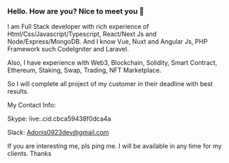 ### Hello. How are you? Nice to meet you 👋

I am Full Stack developer with rich experience of Html/Css/Javascript/Typescript, React/Next Js and Node/Express/MongoDB.
And I know Vue, Nuxt and Angular Js, PHP Framework such CodeIgniter and Laravel.

Also, I have experience with Web3, Blockchain, Solidity, Smart Contract, Ethereum, Staking, Swap, Trading, NFT Marketplace.

So I will complete all project of my customer in their deadline with best results.

My Contact Info:

  Skype: live:.cid.cbca59438f0dca4a
  
  Slack: Adonis0923dev@gmail.com
  
If you are interesting me, pls ping me.
I will be available in any time for my clients.
Thanks

<!--
**svendev1222/svendev1222** is a ✨ _special_ ✨ repository because its `README.md` (this file) appears on your GitHub profile.

Here are some ideas to get you started:

- 🔭 I’m currently working on ...
- 🌱 I’m currently learning ...
- 👯 I’m looking to collaborate on ...
- 🤔 I’m looking for help with ...
- 💬 Ask me about ...
- 📫 How to reach me: ...
- 😄 Pronouns: ...
- ⚡ Fun fact: ...
-->
